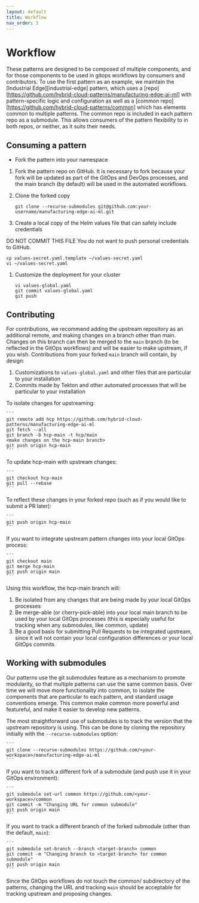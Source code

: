 ```yaml
---
layout: default
title: Workflow
nav_order: 3
---
```


# Workflow

These patterns are designed to be composed of multiple components, and for those components to be used in gitops
workflows by consumers and contributors.  To use the first pattern as an example, we maintain the [Industrial Edge][industrial-edge] pattern, which uses a [repo][https://github.com/hybrid-cloud-patterns/manufacturing-edge-ai-ml] with pattern-specific logic and configuration as well as a [common repo][https://github.com/hybrid-cloud-patterns/common] which has elements common to multiple patterns.  The common repo is included in each pattern repo as a submodule.  This allows
consumers of the pattern flexibility to in both repos, or neither, as it suits their needs.

## Consuming a pattern 

* Fork the pattern into your namespace

1. Fork the pattern repo on GitHub. It is necessary to fork because your fork will be updated as part of the GitOps and DevOps processes, and the main branch (by default) will be used in the automated workflows.

1. Clone the forked copy

   `git clone --recurse-submodules git@github.com:your-username/manufacturing-edge-ai-ml.git`

1. Create a local copy of the Helm values file that can safely include credentials

  DO NOT COMMIT THIS FILE
  You do not want to push personal credentials to GitHub.
   ```
   cp values-secret.yaml.template ~/values-secret.yaml
   vi ~/values-secret.yaml
   ```

1. Customize the deployment for your cluster

   ```
   vi values-global.yaml
   git commit values-global.yaml
   git push
   ```

## Contributing

For contributions, we recommend adding the upstream repository as an additional remote, and making changes on a
branch other than main.  Changes on this branch can then be merged to the `main` branch (to be reflected in the GitOps
workflows) and will be easier to make upstream, if you wish.  Contributions from your forked `main` branch will contain, by design:

1. Customizations to `values-global.yaml` and other files that are particular to your installation
1. Commits made by Tekton and other automated processes that will be particular to your installation

To isolate changes for upstreaming:

	```
	git remote add hcp https://github.com/hybrid-cloud-patterns/manufacturing-edge-ai-ml
	git fetch --all
	git branch -b hcp-main -t hcp/main
	<make changes on the hcp-main branch>
	git push origin hcp-main
	```

To update hcp-main with upstream changes:

	```
	git checkout hcp-main
	git pull --rebase 
	```

To reflect these changes in your forked repo (such as if you would like to submit a PR later):

	```
	git push origin hcp-main
	```

If you want to integrate upstream pattern changes into your local GitOps process:

	```
	git checkout main
	git merge hcp-main
	git push origin main
	```

Using this workflow, the hcp-main branch will:

1. Be isolated from any changes that are being made by your local GitOps processes
1. Be merge-able (or cherry-pick-able) into your local main branch to be used by your local GitOps processes 
(this is especially useful for tracking when any submodules, like common, update)
1. Be a good basis for submitting Pull Requests to be integrated upstream, since it will not contain your local configuration differences or your local GitOps commits

## Working with submodules

Our patterns use the git submodules feature as a mechanism to promote modularity, so that multiple patterns can use the
same common basis.  Over time we will move more functionality into common, to isolate the components that are 
particular to each pattern, and standard usage conventions emerge.  This common make common more powerful and featureful, and make it easier to develop new patterns.

The most straightforward use of submodules is to track the version that the upstream repository is using.  This can be
done by cloning the repository initially with the `--recurse-submodules` option:

	```
	git clone --recurse-submodules https://github.com/<your-workspace>/manufacturing-edge-ai-ml
	```

If you want to track a different fork of a submodule (and push use it in your GitOps environment):

	```
	git submodule set-url common https://github.com/<your-workspace>/common
	git commit -m "Changing URL for common submodule"
	git push origin main
	```

If you want to track a different branch of the forked submodule (other than the default, `main`):

	```
	git submodule set-branch --branch <target-branch> common
	git commit -m "Changing branch to <target-branch> for common submodule"
	git push origin main
	```

Since the GitOps workflows do not touch the common/ subdirectory of the patterns, changing the URL and tracking `main`
should be acceptable for tracking upstream and proposing changes.
